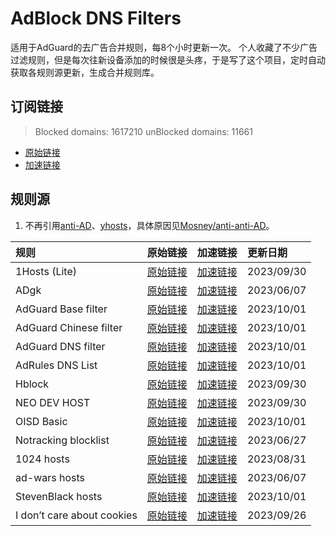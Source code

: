 # AdBlock DNS Filters
适用于AdGuard的去广告合并规则，每8个小时更新一次。
个人收藏了不少广告过滤规则，但是每次往新设备添加的时候很是头疼，于是写了这个项目，定时自动获取各规则源更新，生成合并规则库。
## 订阅链接
> Blocked domains: 1617210  unBlocked domains: 11661
- [原始链接](https://raw.githubusercontent.com/yangxiaoge/adblockfilters/main/rules/adblockfilters.txt)
- [加速链接](https://ghproxy.com/https://raw.githubusercontent.com/yangxiaoge/adblockfilters/main/rules/adblockfilters.txt)
## 规则源
1. 不再引用[anti-AD](https://anti-ad.net/adguard.txt)、[yhosts](https://raw.githubusercontent.com/VeleSila/yhosts/master/hosts.txt)，具体原因见[Mosney/anti-anti-AD](https://github.com/Mosney/anti-anti-AD)。

| 规则 | 原始链接 | 加速链接 | 更新日期 |
|:-|:-|:-|:-|
| 1Hosts (Lite) | [原始链接](https://raw.githubusercontent.com/badmojr/1Hosts/master/Lite/adblock.txt) | [加速链接](https://ghproxy.com/https://raw.githubusercontent.com/yangxiaoge/adblockfilters/main/rules/1Hosts_(Lite).txt) | 2023/09/30 |
| ADgk | [原始链接](https://raw.githubusercontent.com/banbendalao/ADgk/master/ADgk.txt) | [加速链接](https://ghproxy.com/https://raw.githubusercontent.com/yangxiaoge/adblockfilters/main/rules/ADgk.txt) | 2023/06/07 |
| AdGuard Base filter | [原始链接](https://raw.githubusercontent.com/AdguardTeam/FiltersRegistry/master/filters/filter_2_Base/filter.txt) | [加速链接](https://ghproxy.com/https://raw.githubusercontent.com/yangxiaoge/adblockfilters/main/rules/AdGuard_Base_filter.txt) | 2023/10/01 |
| AdGuard Chinese filter | [原始链接](https://raw.githubusercontent.com/AdguardTeam/FiltersRegistry/master/filters/filter_224_Chinese/filter.txt) | [加速链接](https://ghproxy.com/https://raw.githubusercontent.com/yangxiaoge/adblockfilters/main/rules/AdGuard_Chinese_filter.txt) | 2023/10/01 |
| AdGuard DNS filter | [原始链接](https://adguardteam.github.io/AdGuardSDNSFilter/Filters/filter.txt) | [加速链接](https://ghproxy.com/https://raw.githubusercontent.com/yangxiaoge/adblockfilters/main/rules/AdGuard_DNS_filter.txt) | 2023/10/01 |
| AdRules DNS List | [原始链接](https://raw.githubusercontent.com/Cats-Team/AdRules/main/dns.txt) | [加速链接](https://ghproxy.com/https://raw.githubusercontent.com/yangxiaoge/adblockfilters/main/rules/AdRules_DNS_List.txt) | 2023/10/01 |
| Hblock | [原始链接](https://hblock.molinero.dev/hosts_adblock.txt) | [加速链接](https://ghproxy.com/https://raw.githubusercontent.com/yangxiaoge/adblockfilters/main/rules/Hblock.txt) | 2023/09/30 |
| NEO DEV HOST | [原始链接](https://raw.githubusercontent.com/neodevpro/neodevhost/master/lite_adblocker) | [加速链接](https://ghproxy.com/https://raw.githubusercontent.com/yangxiaoge/adblockfilters/main/rules/NEO_DEV_HOST.txt) | 2023/09/30 |
| OISD Basic | [原始链接](https://abp.oisd.nl/basic/) | [加速链接](https://ghproxy.com/https://raw.githubusercontent.com/yangxiaoge/adblockfilters/main/rules/OISD_Basic.txt) | 2023/10/01 |
| Notracking blocklist | [原始链接](https://raw.githubusercontent.com/notracking/hosts-blocklists/master/adblock/adblock.txt) | [加速链接](https://ghproxy.com/https://raw.githubusercontent.com/yangxiaoge/adblockfilters/main/rules/Notracking_blocklist.txt) | 2023/06/27 |
| 1024 hosts | [原始链接](https://raw.githubusercontent.com/Goooler/1024_hosts/master/hosts) | [加速链接](https://ghproxy.com/https://raw.githubusercontent.com/yangxiaoge/adblockfilters/main/rules/1024_hosts.txt) | 2023/08/31 |
| ad-wars hosts | [原始链接](https://raw.githubusercontent.com/jdlingyu/ad-wars/master/hosts) | [加速链接](https://ghproxy.com/https://raw.githubusercontent.com/yangxiaoge/adblockfilters/main/rules/ad-wars_hosts.txt) | 2023/06/07 |
| StevenBlack hosts | [原始链接](https://raw.githubusercontent.com/StevenBlack/hosts/master/hosts) | [加速链接](https://ghproxy.com/https://raw.githubusercontent.com/yangxiaoge/adblockfilters/main/rules/StevenBlack_hosts.txt) | 2023/10/01 |
| I don’t care about cookies | [原始链接](https://www.i-dont-care-about-cookies.eu/abp) | [加速链接](https://ghproxy.com/https://raw.githubusercontent.com/yangxiaoge/adblockfilters/main/rules/I_don’t_care_about_cookies.txt) | 2023/09/26 |

